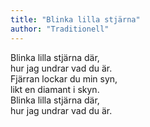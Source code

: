 ```yaml
---
title: "Blinka lilla stjärna"
author: "Traditionell"
---
```


Blinka lilla stjärna där,  
hur jag undrar vad du är.  
Fjärran lockar du min syn,  
likt en diamant i skyn.  
Blinka lilla stjärna där,  
hur jag undrar vad du är.
